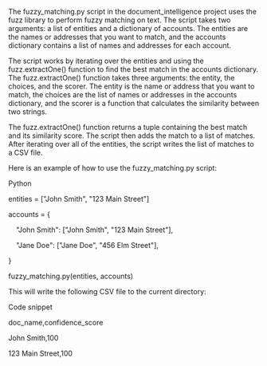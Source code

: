 The fuzzy_matching.py script in the document_intelligence project uses the fuzz library to perform fuzzy matching on text. The script takes two arguments: a list of entities and a dictionary of accounts. The entities are the names or addresses that you want to match, and the accounts dictionary contains a list of names and addresses for each account.

The script works by iterating over the entities and using the fuzz.extractOne() function to find the best match in the accounts dictionary. The fuzz.extractOne() function takes three arguments: the entity, the choices, and the scorer. The entity is the name or address that you want to match, the choices are the list of names or addresses in the accounts dictionary, and the scorer is a function that calculates the similarity between two strings.

The fuzz.extractOne() function returns a tuple containing the best match and its similarity score. The script then adds the match to a list of matches. After iterating over all of the entities, the script writes the list of matches to a CSV file.

Here is an example of how to use the fuzzy_matching.py script:

Python

entities = ["John Smith", "123 Main Street"]

accounts = {

    "John Smith": ["John Smith", "123 Main Street"],

    "Jane Doe": ["Jane Doe", "456 Elm Street"],

}

fuzzy_matching.py(entities, accounts)

This will write the following CSV file to the current directory:

Code snippet

doc_name,confidence_score

John Smith,100

123 Main Street,100